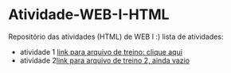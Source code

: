# Atividade-WEB-I-HTML
Repositório das atividades (HTML) de WEB I :)
 lista de atividades:
 - atividade 1 [link para arquivo de treino: clique aqui](exercicio.html)
 - atividade 2[link para arquivo de treino 2, ainda vazio]()
 
 
